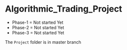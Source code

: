 # Algorithmic_Trading_Project
* Phase-1 = Not started Yet
* Phase-2 = Not started Yet
* Phase-3 = Not started Yet

The ```Project``` folder is in master branch
